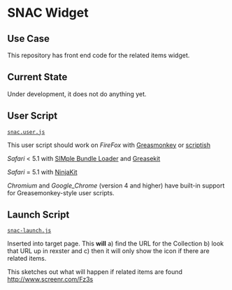 # SNAC Widget

## Use Case
This repository has front end code for the related items widget.

## Current State
Under development, it does not do anything yet.  

## User Script

[`snac.user.js`](https://raw.github.com/tingletech/snac-related-widget/master/snac.user.js)

This user script should work on 
_FireFox_ with [Greasmonkey](http://www.greasespot.net/) or [scriptish](http://scriptish.org/)

_Safari_ < 5.1 with [SIMple Bundle Loader](http://www.culater.net/software/SIMBL/SIMBL.php) 
and [Greasekit](http://8-p.info/greasekit/)

_Safari_ = 5.1 with [NinjaKit](http://d.hatena.ne.jp/os0x/20100612/1276330696)

_Chromium_ and _Google_Chrome_ (version 4 and higher) have built-in support for Greasemonkey-style user scripts.

## Launch Script

[`snac-launch.js`](https://github.com/tingletech/snac-related-widget/blob/master/snac-launch.js)

Inserted into target page.  This **will** a) find the URL for the Collection b) look that URL up in rexster and c) then it will only show the icon if there are related items.

This sketches out what will happen if related items are found http://www.screenr.com/Fz3s
